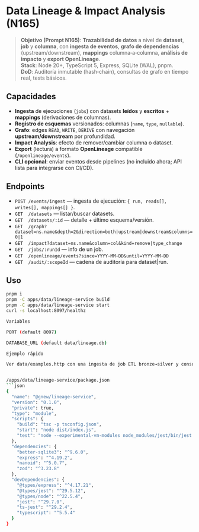 
# Data Lineage & Impact Analysis (N165)

> **Objetivo (Prompt N165)**: **Trazabilidad de datos** a nivel de **dataset**, **job** y **columna**, con **ingesta de eventos**, **grafo de dependencias** (upstream/downstream), **mappings** columna‑a‑columna, **análisis de impacto** y **export OpenLineage**.  
> **Stack**: Node 20+, TypeScript 5, Express, SQLite (WAL), pnpm.  
> **DoD**: Auditoría inmutable (hash‑chain), consultas de grafo en tiempo real, tests básicos.

## Capacidades
- **Ingesta** de ejecuciones (`jobs`) con datasets **leídos** y **escritos** + **mappings** (derivaciones de columnas).
- **Registro de esquemas** versionados: columnas (`name`, `type`, `nullable`).
- **Grafo**: edges `READ`, `WRITE`, `DERIVE` con navegación **upstream/downstream** por profundidad.
- **Impact Analysis**: efecto de remover/cambiar columna o dataset.
- **Export** (lectura) a formato **OpenLineage** compatible (`/openlineage/events`).
- **CLI opcional**: enviar eventos desde pipelines (no incluido ahora; API lista para integrarse con CI/CD).

## Endpoints
- `POST /events/ingest` — ingesta de ejecución: `{ run, reads[], writes[], mappings[] }`.
- `GET  /datasets` — listar/buscar datasets.
- `GET  /datasets/:id` — detalle + último esquema/versión.
- `GET  /graph?dataset=ns.name&depth=2&direction=both|upstream|downstream&columns=0|1`
- `GET  /impact?dataset=ns.name&column=col&kind=remove|type_change`
- `GET  /jobs/:runId` — info de un job.
- `GET  /openlineage/events?since=YYYY-MM-DD&until=YYYY-MM-DD`
- `GET  /audit/:scopeId` — cadena de auditoría para dataset|run.

## Uso
```bash
pnpm i
pnpm -C apps/data/lineage-service build
pnpm -C apps/data/lineage-service start
curl -s localhost:8097/healthz

Variables

PORT (default 8097)

DATABASE_URL (default data/lineage.db)

Ejemplo rápido

Ver data/examples.http con una ingesta de job ETL bronze→silver y consultas de grafo/impacto.


/apps/data/lineage-service/package.json
```json
{
  "name": "@gnew/lineage-service",
  "version": "0.1.0",
  "private": true,
  "type": "module",
  "scripts": {
    "build": "tsc -p tsconfig.json",
    "start": "node dist/index.js",
    "test": "node --experimental-vm-modules node_modules/jest/bin/jest.js --runInBand"
  },
  "dependencies": {
    "better-sqlite3": "^9.6.0",
    "express": "^4.19.2",
    "nanoid": "^5.0.7",
    "zod": "^3.23.8"
  },
  "devDependencies": {
    "@types/express": "^4.17.21",
    "@types/jest": "^29.5.12",
    "@types/node": "^22.5.4",
    "jest": "^29.7.0",
    "ts-jest": "^29.2.4",
    "typescript": "^5.5.4"
  }
}


